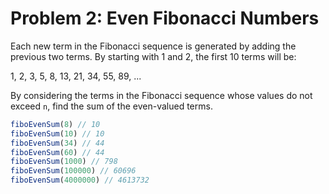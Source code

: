 # Problem 2: Even Fibonacci Numbers

Each new term in the Fibonacci sequence is generated by adding the previous two terms. By starting with 1 and 2, the first 10 terms will be:

1, 2, 3, 5, 8, 13, 21, 34, 55, 89, ...

By considering the terms in the Fibonacci sequence whose values do not exceed `n`, find the sum of the even-valued terms.

```javascript
fiboEvenSum(8) // 10
fiboEvenSum(10) // 10
fiboEvenSum(34) // 44
fiboEvenSum(60) // 44
fiboEvenSum(1000) // 798
fiboEvenSum(100000) // 60696
fiboEvenSum(4000000) // 4613732
```